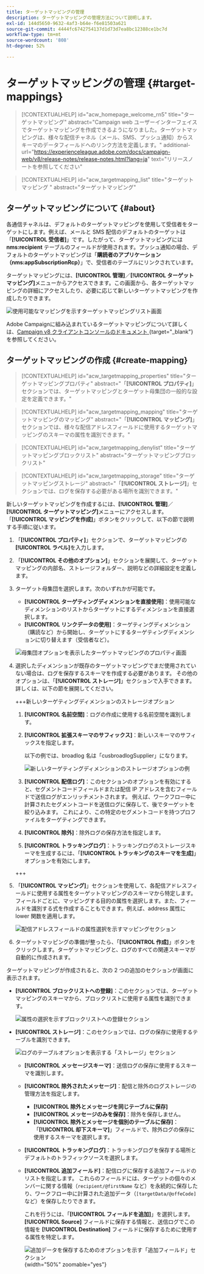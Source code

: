 ```yaml
---
title: ターゲットマッピングの管理
description: ターゲットマッピングの管理方法について説明します。
exl-id: 144d5650-9632-4af3-b64e-f6e81503a621
source-git-commit: 4444fc6742754137d1d73d7ea8bc12388ce1bc7d
workflow-type: tm+mt
source-wordcount: '808'
ht-degree: 52%

---
```


# ターゲットマッピングの管理 {#target-mappings}

>[!CONTEXTUALHELP]
>id="acw_homepage_welcome_rn5"
>title="ターゲットマッピング"
>abstract="Campaign web ユーザーインターフェイスでターゲットマッピングを作成できるようになりました。ターゲットマッピングは、様々な配信チャネル（メール、SMS、プッシュ通知）からスキーマのデータフィールドへのリンク方法を定義します。"
>additional-url="https://experienceleague.adobe.com/docs/campaign-web/v8/release-notes/release-notes.html?lang=ja" text="リリースノートを参照してください"

>[!CONTEXTUALHELP]
>id="acw_targetmapping_list"
>title="ターゲットマッピング "
>abstract="ターゲットマッピング"

## ターゲットマッピングについて {#about}

各通信チャネルは、デフォルトのターゲットマッピングを使用して受信者をターゲットにします。例えば、メールと SMS 配信のデフォルトのターゲットは「**[!UICONTROL 受信者]**」です。したがって、ターゲットマッピングには **nms:recipient** テーブルのフィールドが使用されます。プッシュ通知の場合、デフォルトのターゲットマッピングは「**購読者のアプリケーション（nms:appSubscriptionRcp）**」で、受信者のテーブルにリンクされています。

ターゲットマッピングには、**[!UICONTROL 管理]**／**[!UICONTROL ターゲットマッピング]**&#x200B;メニューからアクセスできます。この画面から、各ターゲットマッピングの詳細にアクセスしたり、必要に応じて新しいターゲットマッピングを作成したりできます。

![ 使用可能なマッピングを示すターゲットマッピングリスト画面 ](assets/target-mappings-list.png)

Adobe Campaignに組み込まれているターゲットマッピングについて詳しくは、[Campaign v8 クライアントコンソールのドキュメント ](https://experienceleague.adobe.com/docs/campaign/campaign-v8/audience/add-profiles/target-mappings.html?lang=ja){target="_blank"} を参照してください。

## ターゲットマッピングの作成 {#create-mapping}

>[!CONTEXTUALHELP]
>id="acw_targetmapping_properties"
>title="ターゲットマッピングプロパティ"
>abstract="「**[!UICONTROL プロパティ]**」セクションでは、ターゲットマッピングとターゲット母集団の一般的な設定を定義できます。"

>[!CONTEXTUALHELP]
>id="acw_targetmapping_mapping"
>title="ターゲットマッピングのマッピング"
>abstract="「**[!UICONTROL マッピング]**」セクションでは、様々な配信アドレスフィールドに使用するターゲットマッピングのスキーマの属性を識別できます。"

>[!CONTEXTUALHELP]
>id="acw_targetmapping_denylist"
>title="ターゲットマッピングブロックリスト"
>abstract="ターゲットマッピングブロックリスト"

>[!CONTEXTUALHELP]
>id="acw_targetmapping_storage"
>title="ターゲットマッピングストレージ"
>abstract="「**[!UICONTROL ストレージ]**」セクションでは、ログを保存する必要がある場所を識別できます。"

新しいターゲットマッピングを作成するには、**[!UICONTROL 管理]**／**[!UICONTROL ターゲットマッピング]**&#x200B;メニューにアクセスします。「**[!UICONTROL マッピングを作成]**」ボタンをクリックして、以下の節で説明する手順に従います。

1. 「**[!UICONTROL プロパティ]**」セクションで、ターゲットマッピングの&#x200B;**[!UICONTROL ラベル]**&#x200B;を入力します。

1. 「**[!UICONTROL その他のオプション]**」セクションを展開して、ターゲットマッピングの内部名、ストレージフォルダー、説明などの詳細設定を定義します。

1. ターゲット母集団を選択します。次のいずれかが可能です。

   * **[!UICONTROL ターゲティングディメンションを直接使用]**：使用可能なディメンションのリストからターゲットにするディメンションを直接選択します。
   * **[!UICONTROL リンクデータの使用]**：ターゲティングディメンション（購読など）から開始し、ターゲットにするターゲティングディメンションに切り替えます（受信者など）。

   ![ 母集団オプションを表示したターゲットマッピングのプロパティ画面 ](assets/target-mappings-properties.png)

1. 選択したディメンションが既存のターゲットマッピングでまだ使用されていない場合は、ログを保存するスキーマを作成する必要があります。 その他のオプションは、「**[!UICONTROL ストレージ]**」セクションで入手できます。 詳しくは、以下の節を展開してください。

   +++新しいターゲティングディメンションのストレージオプション

   1. **[!UICONTROL 名前空間]**：ログの作成に使用する名前空間を識別します。
   1. **[!UICONTROL 拡張スキーマのサフィックス]**：新しいスキーマのサフィックスを指定します。

      以下の例では、broadlog 名は「cusbroadlogSupplier」になります。

      ![ 新しいターゲティングディメンションのストレージオプションの例 ](assets/target-mappings-new.png)

   1. **[!UICONTROL 配信ログ]**：このセクションのオプションを有効にすると、セグメントコードフィールドまたは配信 IP アドレスを含むフィールドで送信ログがエンリッチメントされます。 例えば、ワークフロー中に計算されたセグメントコードを送信ログに保存して、後でターゲットを絞り込みます。 これにより、この特定のセグメントコードを持つプロファイルをターゲティングできます。

   1. **[!UICONTROL 除外]**：除外ログの保存方法を指定します。

   1. **[!UICONTROL トラッキングログ]**：トラッキングログのストレージスキーマを生成するには、「**[!UICONTROL トラッキングのスキーマを生成]**」オプションを有効にします。

   +++

1. 「**[!UICONTROL マッピング]**」セクションを使用して、各配信アドレスフィールドに使用する属性をターゲットマッピングのスキーマから特定します。 フィールドごとに、マッピングする目的の属性を選択します。また、フィールドを識別する式を作成することもできます。例えば、address 属性に lower 関数を適用します。

   ![ 配信アドレスフィールドの属性選択を示すマッピングセクション ](assets/target-mappings-mapping.png)

1. ターゲットマッピングの準備が整ったら、「**[!UICONTROL 作成]**」ボタンをクリックします。ターゲットマッピングと、ログのすべての関連スキーマが自動的に作成されます。

ターゲットマッピングが作成されると、次の 2 つの追加のセクションが画面に表示されます。

* **[!UICONTROL ブロックリストへの登録]**：このセクションでは、ターゲットマッピングのスキーマから、ブロックリストに使用する属性を識別できます。

  ![ 属性の選択を示すブロックリストへの登録セクション ](assets/target-mappings-denylisting.png)

* **[!UICONTROL ストレージ]**：このセクションでは、ログの保存に使用するテーブルを識別できます。

  ![ ログのテーブルオプションを表示する「ストレージ」セクション ](assets/target-mappings-storage.png)

   * **[!UICONTROL メッセージスキーマ]**：送信ログの保存に使用するスキーマを識別します。
   * **[!UICONTROL 除外されたメッセージ]**：配信と除外のログストレージの管理方法を指定します。

      * **[!UICONTROL 除外とメッセージを同じテーブルに保存]**
      * **[!UICONTROL メッセージのみを保存]**：除外を保存しません。
      * **[!UICONTROL 除外とメッセージを個別のテーブルに保存]**：「**[!UICONTROL 却下スキーマ]**」フィールドで、除外ログの保存に使用するスキーマを選択します。

   * **[!UICONTROL トラッキングログ]**：トラッキングログを保存する場所とデフォルトのトラフィックソースを選択します。
   * **[!UICONTROL 追加フィールド]**：配信ログに保存する追加フィールドのリストを指定します。 これらのフィールドには、ターゲットの個々のメンバーに関する情報（`recipient/@firstName` など）を永続的に保存したり、ワークフロー中に計算された追加データ（`[targetData/@offeCode]` など）を保存したりできます。

     これを行うには、「**[!UICONTROL フィールドを追加]**」を選択します。**[!UICONTROL Source]** フィールドに保存する情報と、送信ログでこの情報を **[!UICONTROL Destination]** フィールドに保存するために使用する属性を特定します。

     ![ 追加データを保存するためのオプションを示す「追加フィールド」セクション ](assets/target-mappings-additional.png){width="50%" zoomable="yes"}